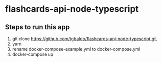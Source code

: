 # flashcards-api-node-typescript

## Steps to run this app

1. git clone https://github.com/tgbaldo/flashcards-api-node-typescript.git
2. yarn
3. rename docker-compose-example.yml to docker-compose.yml
4. docker-compose up
